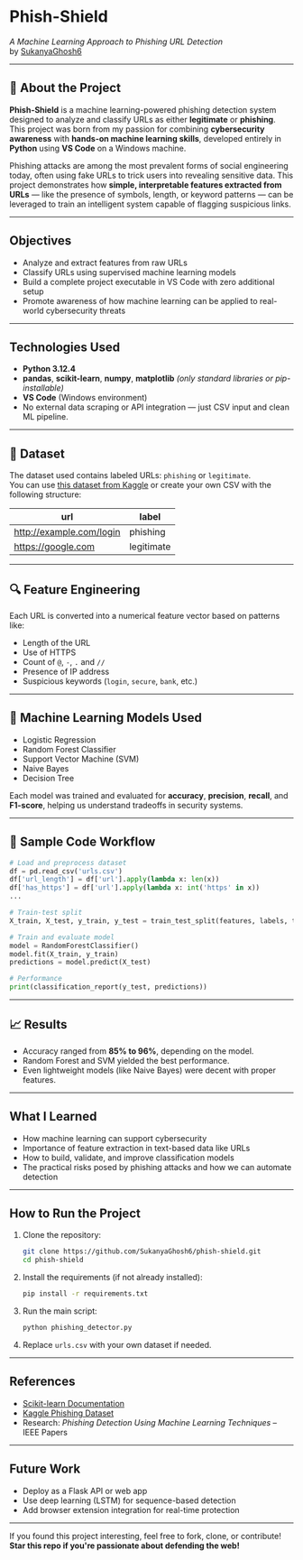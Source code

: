 #  Phish-Shield  
*A Machine Learning Approach to Phishing URL Detection*  
by [SukanyaGhosh6](https://github.com/SukanyaGhosh6)

---

## 🧠 About the Project

**Phish-Shield** is a machine learning-powered phishing detection system designed to analyze and classify URLs as either **legitimate** or **phishing**. This project was born from my passion for combining **cybersecurity awareness** with **hands-on machine learning skills**, developed entirely in **Python** using **VS Code** on a Windows machine.

Phishing attacks are among the most prevalent forms of social engineering today, often using fake URLs to trick users into revealing sensitive data. This project demonstrates how **simple, interpretable features extracted from URLs** — like the presence of symbols, length, or keyword patterns — can be leveraged to train an intelligent system capable of flagging suspicious links.

---

##  Objectives

- Analyze and extract features from raw URLs
- Classify URLs using supervised machine learning models
- Build a complete project executable in VS Code with zero additional setup
- Promote awareness of how machine learning can be applied to real-world cybersecurity threats

---

##  Technologies Used

- **Python 3.12.4**
- **pandas**, **scikit-learn**, **numpy**, **matplotlib** *(only standard libraries or pip-installable)*
- **VS Code** (Windows environment)
- No external data scraping or API integration — just CSV input and clean ML pipeline.

---

## 📂 Dataset

The dataset used contains labeled URLs: `phishing` or `legitimate`.  
You can use [this dataset from Kaggle](https://www.kaggle.com/datasets/sid321axn/phishing-site-urls) or create your own CSV with the following structure:

| url                            | label        |
|-------------------------------|--------------|
| http://example.com/login      | phishing     |
| https://google.com            | legitimate   |

---

## 🔍 Feature Engineering

Each URL is converted into a numerical feature vector based on patterns like:

- Length of the URL
- Use of HTTPS
- Count of `@`, `-`, `.` and `//`
- Presence of IP address
- Suspicious keywords (`login`, `secure`, `bank`, etc.)

---

## 🧠 Machine Learning Models Used

- Logistic Regression  
- Random Forest Classifier  
- Support Vector Machine (SVM)  
- Naive Bayes  
- Decision Tree

Each model was trained and evaluated for **accuracy**, **precision**, **recall**, and **F1-score**, helping us understand tradeoffs in security systems.

---

## 🧪 Sample Code Workflow

```python
# Load and preprocess dataset
df = pd.read_csv('urls.csv')
df['url_length'] = df['url'].apply(lambda x: len(x))
df['has_https'] = df['url'].apply(lambda x: int('https' in x))
...

# Train-test split
X_train, X_test, y_train, y_test = train_test_split(features, labels, test_size=0.2)

# Train and evaluate model
model = RandomForestClassifier()
model.fit(X_train, y_train)
predictions = model.predict(X_test)

# Performance
print(classification_report(y_test, predictions))
```

---

## 📈 Results

- Accuracy ranged from **85% to 96%**, depending on the model.
- Random Forest and SVM yielded the best performance.
- Even lightweight models (like Naive Bayes) were decent with proper features.

---

##  What I Learned

- How machine learning can support cybersecurity
- Importance of feature extraction in text-based data like URLs
- How to build, validate, and improve classification models
- The practical risks posed by phishing attacks and how we can automate detection

---

##  How to Run the Project

1. Clone the repository:
   ```bash
   git clone https://github.com/SukanyaGhosh6/phish-shield.git
   cd phish-shield
   ```

2. Install the requirements (if not already installed):
   ```bash
   pip install -r requirements.txt
   ```

3. Run the main script:
   ```bash
   python phishing_detector.py
   ```

4. Replace `urls.csv` with your own dataset if needed.

---

##  References

- [Scikit-learn Documentation](https://scikit-learn.org/)
- [Kaggle Phishing Dataset](https://www.kaggle.com/datasets/shashwatwork/web-page-phishing-detection-dataset)
- Research: *Phishing Detection Using Machine Learning Techniques* – IEEE Papers

---

##  Future Work

- Deploy as a Flask API or web app
- Use deep learning (LSTM) for sequence-based detection
- Add browser extension integration for real-time protection

---

If you found this project interesting, feel free to fork, clone, or contribute!  
**Star this repo if you're passionate about defending the web!**

